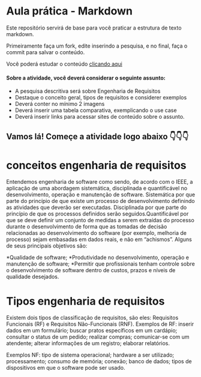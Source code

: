 # Aula prática - Markdown

Este repositório servirá de base para você praticar a estrutura de texto markdown. 

Primeiramente faça um fork, edite inserindo a pesquisa, e no final, faça o commit para salvar o conteúdo.

Você poderá estudar o conteúdo [clicando aqui](https://docs.pipz.com/central-de-ajuda/learning-center/guia-basico-de-markdown#open)

#### Sobre a atividade, você deverá considerar o seguinte assunto:

- A pesquisa descritiva será sobre Engenharia de Requisitos
- Destaque o conceito geral, tipos de requisitos e considerer exemplos
- Deverá conter no mínimo 2 imagens
- Deverá inserir uma tabela comparativa, exemplicando o use case
- Deverá inserir links para acessar sites de conteúdo sobre o assunto.


## Vamos lá! Começe a atividade logo abaixo 👇👇👇
# conceitos engenharia de requisitos
Entendemos engenharia de software como sendo, de acordo com o IEEE, a aplicação de uma abordagem sistemática, disciplinada e quantificável no desenvolvimento, operação e manutenção de software. Sistemática por que parte do princípio de que existe um processo de desenvolvimento definindo as atividades que deverão ser executadas. Disciplinada por que parte do princípio de que os processos definidos serão seguidos.Quantificável por que se deve definir um conjunto de medidas a serem extraídas do processo durante o desenvolvimento de forma que as tomadas de decisão relacionadas ao desenvolvimento do software (por exemplo, melhoria de processo) sejam embasadas em dados reais, e não em “achismos”. Alguns de seus principais objetivos são:

*Qualidade de software;
*Produtividade no desenvolvimento, operação e manutenção de software;
*Permitir que profissionais tenham controle sobre o desenvolvimento de software dentro de custos, prazos e níveis de qualidade desejados.

# Tipos engenharia de requisitos
Existem dois tipos de classificação de requisitos, são eles: Requisitos Funcionais (RF) e Requisitos Não-Funcionais (RNF).
Exemplos de RF:
inserir dados em um formulário;
buscar pratos específicos em um cardápio;
consultar o status de um pedido;
realizar compras;
comunicar-se com um atendente;
alterar informações de um registro;
elaborar relatórios.

Exemplos NF:
tipo de sistema operacional;
hardware a ser utilizado;
processamento;
consumo de memória;
conexão;
banco de dados;
tipos de dispositivos em que o software pode ser usado.
